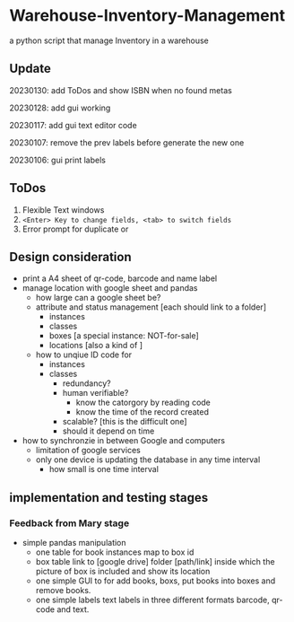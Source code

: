 # Warehouse-Inventory-Management

a python script that manage Inventory in a warehouse

## Update

20230130: add ToDos and show ISBN when no found metas

20230128: add gui working

20230117: add gui text editor code

20230107: remove the prev labels before generate the new one

20230106: gui print labels

## ToDos

1. Flexible Text windows
2. `<Enter> Key to change fields, <tab> to switch fields`
3. Error prompt for duplicate or

## Design consideration

- print a A4 sheet of qr-code, barcode and name label
- manage location with google sheet and pandas
  - how large can a google sheet be?
  - attribute and status management [each should link to a folder]
    - instances
    - classes
    - boxes [a special instance: NOT-for-sale]
    - locations [also a kind of ]
  - how to unqiue ID code for
    - instances
    - classes
      - redundancy?
      - human verifiable?
        - know the catorgory by reading code
        - know the time of the record created
      - scalable? [this is the difficult one]
      - should it depend on time
- how to synchronzie in between Google and computers
  - limitation of google services
  - only one device is updating the database in any time interval
    - how small is one time interval

## implementation and testing stages

### Feedback from Mary stage

- simple pandas manipulation
  - one table for book instances map to box id
  - box table link to [google drive] folder [path/link] inside which the picture of box is included and show its location
  - one simple GUI to for add books, boxs, put books into boxes and remove books.
  - one simple labels text labels in three different formats barcode, qr-code and text.
